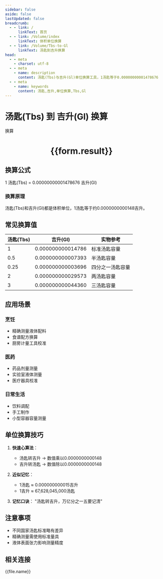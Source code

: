 ```yaml
---
sidebar: false
aside: false
lastUpdated: false
breadcrumb:
  - - link: /
      linkText: 首页
  - - link: /Volume/index
      linkText: 体积单位换算
  - - link: /Volume/Tbs-to-Gl
      linkText: 汤匙到吉升换算
head:
  - - meta
    - charset: utf-8
  - - meta
    - name: description
      content: 汤匙(Tbs)与吉升(Gl)单位换算工具，1汤匙等于0.00000000001478676吉升。
  - - meta
    - name: keywords
      content: 汤匙,吉升,单位换算,Tbs,Gl
---
```


# 汤匙(Tbs) 到 吉升(Gl) 换算

<script setup>
import { onMounted, reactive, inject ,ref  } from 'vue'
import { NButton,NForm ,NFormItem,NInput,NInputNumber,NSelect,NCard,useMessage ,NGrid ,NGi } from 'naive-ui'
import { defineClientComponent } from 'vitepress'
import { Volume } from '../files';

const convert = inject('convert')
const formRef = ref(null);
const rules = {
  number:{
    required: true,
    type: 'number',
    trigger: "blur"
  }
}
const form = reactive({
  number:null,
  result:'',
  title:'汤匙(Tbs)到吉升(Gl)换算'
})

const convertHandler = (e) => {
  e.preventDefault();
  formRef.value?.validate((errors)=>{
    if (!errors) {
      form.result = `${form.number} Tbs = ${convert(form.number).from('Tbs').to('Gl')} Gl`
    }
  })
}
</script>

<n-form size="large" :model="form" ref='formRef' :rules="rules">
  <n-form-item label="数值" path="number">
    <n-input-number size="large" style="width:100%" :min="0" v-model:value="form.number" placeholder="请输入汤匙数值" />
  </n-form-item>
  <n-form-item>
    <n-button type="info" style="width:100%" @click="convertHandler">换算</n-button>
  </n-form-item>
</n-form>
<n-card embedded :bordered="false" hoverable>
  <div style="text-align:center">
    <h1>{{form.result}}</h1>
  </div>
</n-card>

## 换算公式
1 汤匙(Tbs) = 0.00000000001478676 吉升(Gl)

### 换算原理
汤匙(Tbs)和吉升(Gl)都是体积单位，1汤匙等于约0.0000000000148吉升。

## 常见换算值
| 汤匙(Tbs) | 吉升(Gl)        | 实物参考                 |
|-----------|----------------|--------------------------|
| 1         | 0.000000000014786| 标准汤匙容量              |
| 0.5       | 0.000000000007393| 半汤匙容量                |
| 0.25      | 0.000000000003696| 四分之一汤匙容量          |
| 2         | 0.000000000029573| 两汤匙容量                |
| 3         | 0.000000000044360| 三汤匙容量                |

## 应用场景
### 烹饪
- 精确测量液体配料
- 食谱配方换算
- 厨房计量工具校准

### 医药
- 药品剂量测量
- 实验室液体测量
- 医疗器具校准

### 日常生活
- 饮料调配
- 手工制作
- 小型容器容量测量

## 单位换算技巧
1. **快速心算法**：
   - 汤匙转吉升 → 数值乘以0.0000000000148
   - 吉升转汤匙 → 数值除以0.0000000000148

2. **近似记忆**：
   - 1汤匙 ≈ 0.000000000015吉升
   - 1吉升 ≈ 67,628,045,000汤匙

3. **记忆口诀**：
   "汤匙转吉升，万亿分之一五要记清"

## 注意事项
- 不同国家汤匙标准略有差异
- 精确测量需使用标准量具
- 液体表面张力影响测量精度

## 相关连接
<n-grid x-gap="12" :cols="2">
  <n-gi v-for="(file, index) in Volume" :key="index">
    <n-button
      text
      tag="a"
      :href="file.path"
      type="info"
    >
      {{file.name}}
    </n-button>
  </n-gi>
</n-grid>